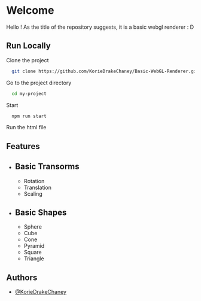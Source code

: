 
# Welcome

Hello ! As the title of the repository suggests, it is a basic webgl renderer : D



## Run Locally

Clone the project

```bash
  git clone https://github.com/KorieDrakeChaney/Basic-WebGL-Renderer.git
```

Go to the project directory

```bash
  cd my-project
```

Start 

```bash
  npm run start
```
Run the html file

  
## Features

- Basic Transorms 
    - 
    - Rotation 
    - Translation
    - Scaling
- Basic Shapes
    -
    - Sphere
    - Cube
    - Cone
    - Pyramid
    - Square
    - Triangle

  
## Authors

- [@KorieDrakeChaney](https://github.com/KorieDrakeChaney)

  
